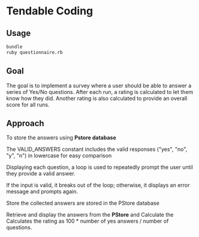 # Tendable Coding 

## Usage

```sh
bundle
ruby questionnaire.rb
```

## Goal

The goal is to implement a survey where a user should be able to answer a series of Yes/No questions. After each run, a rating is calculated to let them know how they did. Another rating is also calculated to provide an overall score for all runs.

## Approach

To store the answers using **Pstore database**

The VALID_ANSWERS constant includes the valid responses ("yes", "no", "y", "n") in lowercase for easy comparison

Displaying each question, a loop is used to repeatedly prompt the user until they provide a valid answer.

If the input is valid, it breaks out of the loop; otherwise, it displays an error message and prompts again.

Store the collected answers are stored in the PStore database

Retrieve and display the answers from the **PStore** and Calculate the Calculates the rating as 100 * number of yes answers / number of questions.

